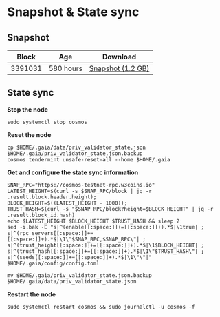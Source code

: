 # Snapshot & State sync

## Snapshot

| Block   | Age     | Download                                                                                                                       |
| ------- | ------- | ------------------------------------------------------------------------------------------------------------------------------ |
|   3391031   |  580 hours | [Snapshot (1.2 GB)](https://s3.eu-central-1.amazonaws.com/w3coins.io/snapshots/cosmos-testnet/cosmos_snapsot_latest.tar.lz4)  |

## State sync

**Stop the node**

```
sudo systemctl stop cosmos
```

**Reset the node**

```
cp $HOME/.gaia/data/priv_validator_state.json $HOME/.gaia/priv_validator_state.json.backup
cosmos tendermint unsafe-reset-all --home $HOME/.gaia
```

**Get and configure the state sync information**

```
SNAP_RPC="https://cosmos-testnet-rpc.w3coins.io"
LATEST_HEIGHT=$(curl -s $SNAP_RPC/block | jq -r .result.block.header.height);
BLOCK_HEIGHT=$((LATEST_HEIGHT - 1000));
TRUST_HASH=$(curl -s "$SNAP_RPC/block?height=$BLOCK_HEIGHT" | jq -r .result.block_id.hash) 
echo $LATEST_HEIGHT $BLOCK_HEIGHT $TRUST_HASH && sleep 2
sed -i.bak -E "s|^(enable[[:space:]]+=[[:space:]]+).*$|\1true| ;
s|^(rpc_servers[[:space:]]+=[[:space:]]+).*$|\1\"$SNAP_RPC,$SNAP_RPC\"| ;
s|^(trust_height[[:space:]]+=[[:space:]]+).*$|\1$BLOCK_HEIGHT| ;
s|^(trust_hash[[:space:]]+=[[:space:]]+).*$|\1\"$TRUST_HASH\"| ;
s|^(seeds[[:space:]]+=[[:space:]]+).*$|\1\"\"|" $HOME/.gaia/config/config.toml
```

```
mv $HOME/.gaia/priv_validator_state.json.backup $HOME/.gaia/data/priv_validator_state.json
```

**Restart the node**

```
sudo systemctl restart cosmos && sudo journalctl -u cosmos -f
```
